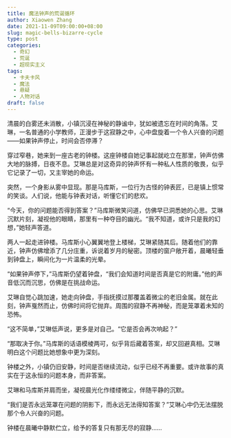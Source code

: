 ```yaml
---
title: 魔法钟声的荒诞循环
author: Xiaowen Zhang
date: 2021-11-09T09:00:00+08:00
slug: magic-bells-bizarre-cycle
type: post
categories:
  - 奇幻
  - 荒诞
  - 超现实主义
tags:
  - 卡夫卡风
  - 魔法
  - 悬疑
  - 人物对话
draft: false
---
```


清晨的白雾还未消散，小镇沉浸在神秘的静谧中，犹如被遗忘在时间的角落。艾琳，一名普通的小学教师，正漫步于这寂静之中，心中盘旋着一个令人兴奋的问题——如果钟声停止，时间会否停滞？

穿过窄巷，她来到一座古老的钟楼。这座钟楼自她记事起就屹立在那里，钟声仿佛大地的脉搏，日夜不息。艾琳总是对这奇异的钟声怀有一种私人性质的敬畏，似乎它记录了一切，又主宰她的命运。

突然，一个身影从雾中显现。那是马库斯，一位行为古怪的钟表匠，已是镇上惯常的笑谈。人们说，他能与钟表对话，听懂它们的悲欢。

“今天，你的问题能否得到答案？”马库斯微笑问道，仿佛早已洞悉她的心思。艾琳沉默片刻，凝视他的眼睛，那里有一种夺目的幽光。“我不知道，或许只是我的幻想，”她轻声答道。

两人一起走进钟楼。马库斯小心翼翼地登上楼梯，艾琳紧随其后。随着他们的靠近，钟声仿佛增添了几分庄重，诉说着岁月的秘密。顶楼的窗户敞开着，晨曦轻垂到钟盘上，瞬间化为一片温柔的光晕。

“如果钟声停下，”马库斯仍望着钟盘，“我们会知道时间是否真是它的附庸。”他的声音低沉而沉思，仿佛是在挑战命运。

艾琳自觉心跳加速，她走向钟盘，手指抚摸过那覆盖着微尘的老旧金属。就在此刻，钟声戛然而止，仿佛时间将它抛弃。周围的寂静不再神秘，而是笼罩着未知的恐怖。

“这不简单，”艾琳低声说，更多是对自己。“它是否会再次响起？”

“那取决于你。”马库斯的话语模棱两可，似乎背后藏着答案，却又回避真相。艾琳明白这个问题比她想象中更为深刻。

钟楼之外，小镇仍旧安静，时间是否继续流动，似乎已经不再重要。或许故事的真实在于这永恒的问题本身，而非答案。

艾琳和马库斯并肩而坐，凝视晨光化作缕缕微尘，伴随平静的沉默。

“我们是否永远笼罩在问题的阴影下，而永远无法得知答案？”艾琳心中仍无法摆脱那个令人兴奋的问题。

钟楼在晨曦中静默伫立，给予的答复只有那无尽的寂静……